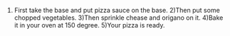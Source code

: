 1) First take the base and put pizza sauce on the base.
2)Then put some chopped vegetables.
3)Then sprinkle chease and origano on it.
4)Bake it in your oven at 150 degree.
5)Your pizza is ready.